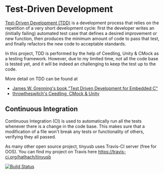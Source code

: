 # Test-Driven Development

[Test-Driven Development (TDD)](http://en.wikipedia.org/wiki/Test-driven_development) is a development process that relies on the repetition of a very short development cycle: first the developer writes an (initially failing) automated test case that defines a desired improvement or new function, then produces the minimum amount of code to pass that test, and finally refactors the new code to acceptable standards.

In this project, TDD is performed by the help of Ceedling, Unity & CMock as a testing framework. However, due to my limited time, not all the code base is tested yet, and it will be indeed an challenging to keep the test up to the code. 

More detail on TDD can be found at

- [James W. Grenning's book "Test Driven Development for Embedded C"](http://www.amazon.com/Driven-Development-Embedded-Pragmatic-Programmers/dp/193435662X)
- [throwtheswitch's Ceedling, CMock & Unity](http://throwtheswitch.org/)

## Continuous Integration

Continuous Integration (CI) is used to automatically run all the tests whenever there is a change in the code base. This makes sure that a modification of a file won't break any tests or functionality of others, verifying they all passed. 

As many other open source project, tinyusb uses Travis-CI server (free for OOS). You can find my project on Travis here https://travis-ci.org/hathach/tinyusb  

[![Build Status](https://travis-ci.org/hathach/tinyusb.svg?branch=master)](https://travis-ci.org/hathach/tinyusb)
